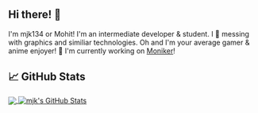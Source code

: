 ## Hi there! 👋
I'm mjk134 or Mohit! I'm an intermediate developer & student. I 🥰 messing with graphics and similiar technologies. Oh and I'm your average gamer & anime enjoyer! 
🔭 I'm currently working on [Moniker](https://github.com/mnkrcc)!

## 📈 GitHub Stats
<a href="https://github.com/mjk134">
  <img align="center" src="https://github-readme-stats.vercel.app/api/top-langs/?username=mjk134&title_color=ffffff&text_color=c9cacc&icon_color=2bbc8a&bg_color=1d1f21&langs_count=3" />
</a>
<a href="https://github.com/mjk134">
  <img align="center" src="https://github-readme-stats.vercel.app/api?username=mjk134&show_icons=true&line_height=27&count_private=true&title_color=ffffff&text_color=c9cacc&icon_color=2bbc8a&bg_color=1d1f21" alt="mjk's GitHub Stats" />
</a>

<!--
**mjk134/mjk134** is a ✨ _special_ ✨ repository because its `README.md` (this file) appears on your GitHub profile.

Here are some ideas to get you started:

- 🔭 I’m currently working on ...
- 🌱 I’m currently learning ...
- 👯 I’m looking to collaborate on ...
- 🤔 I’m looking for help with ...
- 💬 Ask me about ...
- 📫 How to reach me: ...
- 😄 Pronouns: ...
- ⚡ Fun fact: ...
-->
